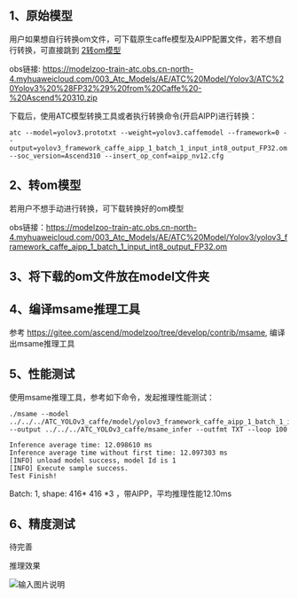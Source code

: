 ## 1、原始模型
用户如果想自行转换om文件，可下载原生caffe模型及AIPP配置文件，若不想自行转换，可直接跳到 [2转om模型](#转om模型) 

obs链接: https://modelzoo-train-atc.obs.cn-north-4.myhuaweicloud.com/003_Atc_Models/AE/ATC%20Model/Yolov3/ATC%20Yolov3%20%28FP32%29%20from%20Caffe%20-%20Ascend%20310.zip 

下载后，使用ATC模型转换工具或者执行转换命令(开启AIPP)进行转换：
```
atc --model=yolov3.prototxt --weight=yolov3.caffemodel --framework=0 --output=yolov3_framework_caffe_aipp_1_batch_1_input_int8_output_FP32.om --soc_version=Ascend310 --insert_op_conf=aipp_nv12.cfg
```


## 2、转om模型
若用户不想手动进行转换，可下载转换好的om模型

obs链接：https://modelzoo-train-atc.obs.cn-north-4.myhuaweicloud.com/003_Atc_Models/AE/ATC%20Model/Yolov3/yolov3_framework_caffe_aipp_1_batch_1_input_int8_output_FP32.om 


## 3、将下载的om文件放在model文件夹

## 4、编译msame推理工具
参考 https://gitee.com/ascend/modelzoo/tree/develop/contrib/msame, 编译出msame推理工具

## 5、性能测试
使用msame推理工具，参考如下命令，发起推理性能测试： 

```
./msame --model ../../../ATC_YOLOv3_caffe/model/yolov3_framework_caffe_aipp_1_batch_1_input_int8_output_FP32.om  --output ../../../ATC_YOLOv3_caffe/msame_infer --outfmt TXT --loop 100
```
```
Inference average time: 12.098610 ms
Inference average time without first time: 12.097303 ms
[INFO] unload model success, model Id is 1
[INFO] Execute sample success.
Test Finish!
```
Batch: 1, shape: 416* 416 *3 ，带AIPP，平均推理性能12.10ms


## 6、精度测试
待完善

推理效果

![输入图片说明](https://images.gitee.com/uploads/images/2020/1116/160411_c5731771_8113712.jpeg "yolo-caffe.jpg")

